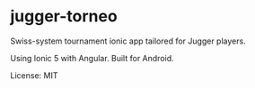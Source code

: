 # jugger-torneo

Swiss-system tournament ionic app tailored for Jugger players.

Using Ionic 5 with Angular. Built for Android.

License: MIT
